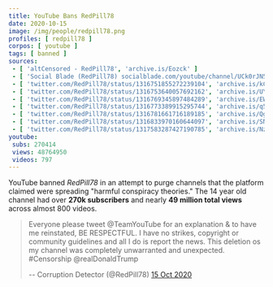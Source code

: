 ```yaml
---
title: YouTube Bans RedPill78
date: 2020-10-15
image: /img/people/redpill78.png
profiles: [ redpill78 ]
corpos: [ youtube ]
tags: [ banned ]
sources:
 - [ 'altCensored - RedPill78', 'archive.is/Eozck' ]
 - [ 'Social Blade (RedPill78) socialblade.com/youtube/channel/UCk0rJN52_9-cLGW-TeZwDGw', 'archive.is/Rdeo0' ]
 - [ 'twitter.com/RedPill78/status/1316751855272239104', 'archive.is/kCnku' ]
 - [ 'twitter.com/RedPill78/status/1316753640057692162', 'archive.is/UY2U8' ]
 - [ 'twitter.com/RedPill78/status/1316769345897484289', 'archive.is/EWuoQ' ]
 - [ 'twitter.com/RedPill78/status/1316773389915295744', 'archive.is/q5abt' ]
 - [ 'twitter.com/RedPill78/status/1316781661716189185', 'archive.is/QgvpF' ]
 - [ 'twitter.com/RedPill78/status/1316833970160644097', 'archive.is/SNOCd' ]
 - [ 'twitter.com/RedPill78/status/1317583287427190785', 'archive.is/Nzrbm' ]
youtube:
 subs: 270414
 views: 48764950
 videos: 797
---
```


YouTube banned _RedPill78_ in an attempt to purge channels that
the platform claimed were spreading "harmful conspiracy theories." The 14 year
old channel had over **270k subscribers** and nearly **49 million total views**
across almost 800 videos.

> Everyone please tweet @TeamYouTube for an explanation & to have me
> reinstated, BE RESPECTFUL. I have no strikes, copyright or community
> guidelines and all I do is report the news. This deletion os my channel was
> completely unwarranted and unexpected. #Censorship @realDonaldTrump
>
> -- Corruption Detector (@RedPill78) [15 Oct 2020](https://archive.is/q5abt)
